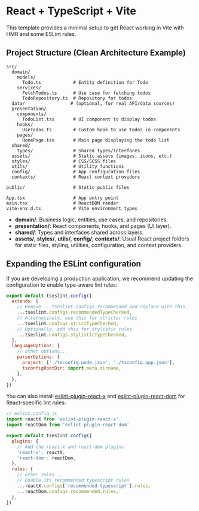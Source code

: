 # React + TypeScript + Vite

This template provides a minimal setup to get React working in Vite with HMR and some ESLint rules.

## Project Structure (Clean Architecture Example)

```
src/
  domain/
    models/
      Todo.ts            # Entity definition for Todo
    services/
      FetchTodos.ts      # Use case for fetching todos
      TodoRepository.ts  # Repository for todos
  data/                 # (optional, for real API/data sources)
  presentation/
    components/
      TodoList.tsx       # UI component to display todos
    hooks/
      UseTodos.ts        # Custom hook to use todos in components
    pages/
      HomePage.tsx       # Main page displaying the todo list
  shared/
    types/               # Shared types/interfaces
  assets/                # Static assets (images, icons, etc.)
  styles/                # CSS/SCSS files
  utils/                 # Utility functions
  config/                # App configuration files
  contexts/              # React context providers

public/                  # Static public files

App.tsx                  # App entry point
main.tsx                 # ReactDOM render
vite-env.d.ts            # Vite environment types
```

- **domain/**: Business logic, entities, use cases, and repositories.
- **presentation/**: React components, hooks, and pages (UI layer).
- **shared/**: Types and interfaces shared across layers.
- **assets/**, **styles/**, **utils/**, **config/**, **contexts/**: Usual React project folders for static files, styling, utilities, configuration, and context providers.

## Expanding the ESLint configuration

If you are developing a production application, we recommend updating the configuration to enable type-aware lint rules:

```js
export default tseslint.config({
  extends: [
    // Remove ...tseslint.configs.recommended and replace with this
    ...tseslint.configs.recommendedTypeChecked,
    // Alternatively, use this for stricter rules
    ...tseslint.configs.strictTypeChecked,
    // Optionally, add this for stylistic rules
    ...tseslint.configs.stylisticTypeChecked,
  ],
  languageOptions: {
    // other options...
    parserOptions: {
      project: ['./tsconfig.node.json', './tsconfig.app.json'],
      tsconfigRootDir: import.meta.dirname,
    },
  },
})
```

You can also install [eslint-plugin-react-x](https://github.com/Rel1cx/eslint-react/tree/main/packages/plugins/eslint-plugin-react-x) and [eslint-plugin-react-dom](https://github.com/Rel1cx/eslint-react/tree/main/packages/plugins/eslint-plugin-react-dom) for React-specific lint rules:

```js
// eslint.config.js
import reactX from 'eslint-plugin-react-x'
import reactDom from 'eslint-plugin-react-dom'

export default tseslint.config({
  plugins: {
    // Add the react-x and react-dom plugins
    'react-x': reactX,
    'react-dom': reactDom,
  },
  rules: {
    // other rules...
    // Enable its recommended typescript rules
    ...reactX.configs['recommended-typescript'].rules,
    ...reactDom.configs.recommended.rules,
  },
})
```
